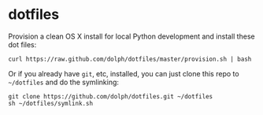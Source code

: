 dotfiles
========

Provision a clean OS X install for local Python development and install these dot files:

    curl https://raw.github.com/dolph/dotfiles/master/provision.sh | bash

Or if you already have `git`, etc, installed, you can just clone this repo to
`~/dotfiles` and do the symlinking:

    git clone https://github.com/dolph/dotfiles.git ~/dotfiles
    sh ~/dotfiles/symlink.sh
